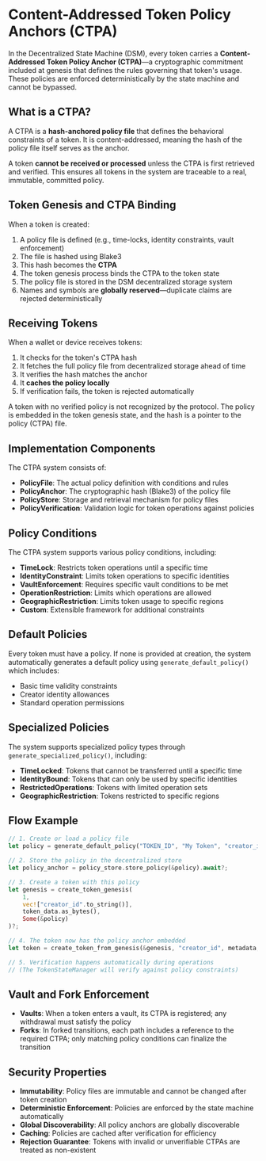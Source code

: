 # Content-Addressed Token Policy Anchors (CTPA)

In the Decentralized State Machine (DSM), every token carries a **Content-Addressed Token Policy Anchor (CTPA)**—a cryptographic commitment included at genesis that defines the rules governing that token's usage. These policies are enforced deterministically by the state machine and cannot be bypassed.

## What is a CTPA?

A CTPA is a **hash-anchored policy file** that defines the behavioral constraints of a token. It is content-addressed, meaning the hash of the policy file itself serves as the anchor.

A token **cannot be received or processed** unless the CTPA is first retrieved and verified. This ensures all tokens in the system are traceable to a real, immutable, committed policy.

## Token Genesis and CTPA Binding

When a token is created:

1. A policy file is defined (e.g., time-locks, identity constraints, vault enforcement)
2. The file is hashed using Blake3
3. This hash becomes the **CTPA**
4. The token genesis process binds the CTPA to the token state
5. The policy file is stored in the DSM decentralized storage system
6. Names and symbols are **globally reserved**—duplicate claims are rejected deterministically

## Receiving Tokens

When a wallet or device receives tokens:

1. It checks for the token's CTPA hash
2. It fetches the full policy file from decentralized storage ahead of time
3. It verifies the hash matches the anchor
4. It **caches the policy locally**
5. If verification fails, the token is rejected automatically

A token with no verified policy is not recognized by the protocol. The policy is embedded in the token genesis state, and the hash is a pointer to the policy (CTPA) file.

## Implementation Components

The CTPA system consists of:

- **PolicyFile**: The actual policy definition with conditions and rules
- **PolicyAnchor**: The cryptographic hash (Blake3) of the policy file
- **PolicyStore**: Storage and retrieval mechanism for policy files
- **PolicyVerification**: Validation logic for token operations against policies

## Policy Conditions

The CTPA system supports various policy conditions, including:

- **TimeLock**: Restricts token operations until a specific time
- **IdentityConstraint**: Limits token operations to specific identities
- **VaultEnforcement**: Requires specific vault conditions to be met
- **OperationRestriction**: Limits which operations are allowed
- **GeographicRestriction**: Limits token usage to specific regions
- **Custom**: Extensible framework for additional constraints

## Default Policies

Every token must have a policy. If none is provided at creation, the system automatically generates a default policy using `generate_default_policy()` which includes:

- Basic time validity constraints
- Creator identity allowances
- Standard operation permissions

## Specialized Policies

The system supports specialized policy types through `generate_specialized_policy()`, including:

- **TimeLocked**: Tokens that cannot be transferred until a specific time
- **IdentityBound**: Tokens that can only be used by specific identities
- **RestrictedOperations**: Tokens with limited operation sets
- **GeographicRestriction**: Tokens restricted to specific regions

## Flow Example

```rust
// 1. Create or load a policy file
let policy = generate_default_policy("TOKEN_ID", "My Token", "creator_id")?;

// 2. Store the policy in the decentralized store
let policy_anchor = policy_store.store_policy(&policy).await?;

// 3. Create a token with this policy
let genesis = create_token_genesis(
    1,
    vec!["creator_id".to_string()],
    token_data.as_bytes(),
    Some(&policy)
)?;

// 4. The token now has the policy anchor embedded
let token = create_token_from_genesis(&genesis, "creator_id", metadata, balance);

// 5. Verification happens automatically during operations
// (The TokenStateManager will verify against policy constraints)
```

## Vault and Fork Enforcement

- **Vaults**: When a token enters a vault, its CTPA is registered; any withdrawal must satisfy the policy
- **Forks**: In forked transitions, each path includes a reference to the required CTPA; only matching policy conditions can finalize the transition

## Security Properties

- **Immutability**: Policy files are immutable and cannot be changed after token creation
- **Deterministic Enforcement**: Policies are enforced by the state machine automatically
- **Global Discoverability**: All policy anchors are globally discoverable
- **Caching**: Policies are cached after verification for efficiency
- **Rejection Guarantee**: Tokens with invalid or unverifiable CTPAs are treated as non-existent

